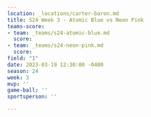 ```yaml
---
location: _locations/carter-baron.md
title: S24 Week 3 - Atomic Blue vs Neon Pink
teams-score:
- team: _teams/s24-atomic-blue.md
  score: 
- team: _teams/s24-neon-pink.md
  score: 
field: "1"
date: 2023-03-19 12:30:00 -0400
season: 24
week: 3
mvp: ''
game-ball: ''
sportsperson: ''

---
```

